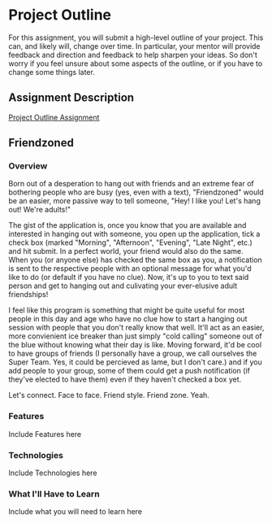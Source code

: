 # Project Outline
For this assignment, you will submit a high-level outline of your project. This can, and likely will, change over time. In particular, your mentor will provide feedback and direction and feedback to help sharpen your ideas. So don't worry if you feel unsure about some aspects of the outline, or if you have to change some things later.

## Assignment Description
[Project Outline Assignment](https://education.launchcode.org/liftoff/assignments/project-outline/)

## Friendzoned

### Overview
Born out of a desperation to hang out with friends and an extreme fear of bothering people who are busy (yes, even with a text), "Friendzoned" would be an easier, more passive way to tell someone, "Hey! I like you! Let's hang out! We're adults!"

The gist of the application is, once you know that you are available and interested in hanging out with someone, you open up the application, tick a check box (marked "Morning", "Afternoon", "Evening", "Late Night", etc.) and hit submit. In a perfect world, your friend would also do the same. When you (or anyone else) has checked the same box as you, a notification is sent to the respective people with an optional message for what you'd like to do (or default if you have no clue). Now, it's up to you to text said person and get to hanging out and culivating your ever-elusive adult friendships!

I feel like this program is something that might be quite useful for most people in this day and age who have no clue how to start a hanging out session with people that you don't really know that well. It'll act as an easier, more convienient ice breaker than just simply "cold calling" someone out of the blue without knowing what their day is like. Moving forward, it'd be cool to have groups of friends (I personally have a group, we call ourselves the Super Team. Yes, it could be percieved as lame, but I don't care.) and if you add people to your group, some of them could get a push notification (if they've elected to have them) even if they haven't checked a box yet.

Let's connect. Face to face. Friend style. Friend zone. Yeah.
### Features
Include Features here
### Technologies
Include Technologies here

### What I'll Have to Learn
Include what you will need to learn here
